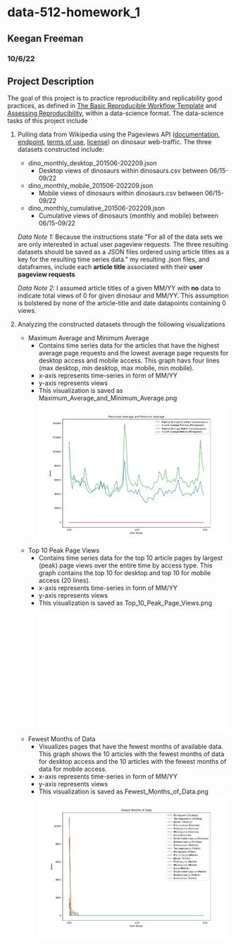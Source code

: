 # data-512-homework_1
## Keegan Freeman
### 10/6/22

## Project Description

The goal of this project is to practice reproducibility and replicability good practices, as defined in [The Basic Reproducible Workflow Template](http://www.practicereproducibleresearch.org/core-chapters/3-basic.html) and [Assessing Reproducibility](http://www.practicereproducibleresearch.org/core-chapters/2-assessment.html), within a data-science format. The data-science tasks of this project include

  1. Pulling data from Wikipedia using the Pageviews API ([documentation](https://wikitech.wikimedia.org/wiki/Analytics/AQS/Pageviews), [endpoint](https://wikimedia.org/api/rest_v1/#!/Pageviews_data/get_metrics_pageviews_aggregate_project_access_agent_granularity_start_end), [terms of use](https://www.mediawiki.org/wiki/REST_API#Terms_and_conditions), [license](https://www.gnu.org/licenses/fdl-1.3.html)) on dinosaur web-traffic. The three datasets constructed include:
      - dino_monthly_desktop_201506-202209.json
          - Desktop views of dinosaurs within dinosaurs.csv between 06/15-09/22
      - dino_monthly_mobile_201506-202209.json
          - Mobile views of dinosaurs within dinosaurs.csv between 06/15-09/22
      - dino_monthly_cumulative_201506-202209.json
          - Cumulative views of dinosaurs (monthly and mobile) between 06/15-09/22
          
      *Data Note 1:* Because the instructions state "For all of the data sets we are only interested in actual user pageview requests. The three resulting datasets should be saved as a JSON files ordered using article titles as a key for the resulting time series data." my resulting .json files, and dataframes, include each **article title** associated with their **user pageview requests**
      
      *Data Note 2:* I assumed article titles of a given MM/YY with **no** data to indicate total views of 0 for given dinosaur and MM/YY. This assumption is bolstered by none of the article-title and date datapoints containing 0 views. 
          
  2. Analyzing the constructed datasets through the following visualizations
      - Maximum Average and Minimum Average
          - Contains time series data for the articles that have the highest average page requests and the lowest average page requests for desktop access and mobile access. This graph havs four lines (max desktop, min desktop, max mobile, min mobile).
          - x-axis represents time-series in form of MM/YY
          - y-axis represents views
          - This visualization is saved as Maximum_Average_and_Minimum_Average.png
              ![Viz](Maximum_Average_and_Minimum_Average.png)
      - Top 10 Peak Page Views
          - Contains time series data for the top 10 article pages by largest (peak) page views over the entire time by access type. This graph contains the top 10 for desktop and top 10 for mobile access (20 lines).
          - x-axis represents time-series in form of MM/YY
          - y-axis represents views
          - This visualization is saved as Top_10_Peak_Page_Views.png
              ![Viz](Top_10_Peak_Page_Views.png)
      - Fewest Months of Data
          - Visualizes pages that have the fewest months of available data. This graph shows the 10 articles with the fewest months of data for desktop access and the 10 articles with the fewest months of data for mobile access.
          - x-axis represents time-series in form of MM/YY
          - y-axis represents views
          - This visualization is saved as Fewest_Months_of_Data.png
              ![Viz](Fewest_Months_of_Data.png)
